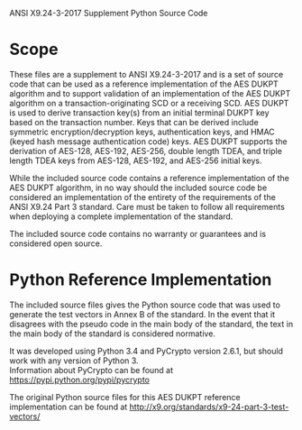 ANSI X9.24-3-2017
Supplement
Python Source Code

Scope
=====
These files are a supplement to ANSI X9.24-3-2017 and is a set of source code that 
can be used as a reference implementation of the AES DUKPT algorithm and to support 
validation of an implementation of the AES DUKPT algorithm on a transaction-originating 
SCD or a receiving SCD.  AES DUKPT is used to derive transaction key(s) from an 
initial terminal DUKPT key based on the transaction number. Keys that can be 
derived include symmetric encryption/decryption keys, authentication keys, 
and HMAC (keyed hash message authentication code) keys.  AES DUKPT supports 
the derivation of AES-128, AES-192, AES-256, double length TDEA, 
and triple length TDEA keys from AES-128, AES-192, and AES-256 initial keys.

While the included source code contains a reference implementation of 
the AES DUKPT algorithm, in no way should the included source code be 
considered an implementation of the entirety of the requirements of the 
ANSI X9.24 Part 3 standard. Care must be taken to follow all requirements 
when deploying a complete implementation of the standard.

The included source code contains no warranty or guarantees and is considered open source.

Python Reference Implementation
============================
The included source files gives the Python source code that was used to generate the 
test vectors in Annex B of the standard.  In the event that it disagrees with 
the pseudo code in the main body of the standard, the text in the main body 
of the standard is considered normative.

It was developed using Python 3.4 and PyCrypto version 2.6.1, but should 
work with any version of Python 3.  
Information about PyCrypto can be found at https://pypi.python.org/pypi/pycrypto

The original Python source files for this 
AES DUKPT reference implementation can be found at http://x9.org/standards/x9-24-part-3-test-vectors/
